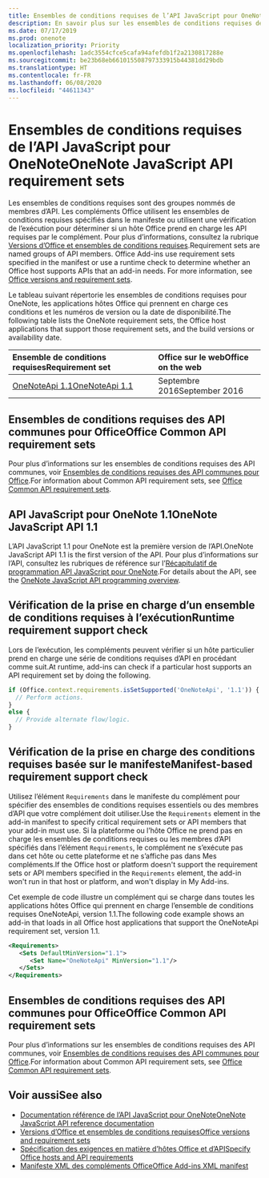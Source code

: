 ```yaml
---
title: Ensembles de conditions requises de l’API JavaScript pour OneNote
description: En savoir plus sur les ensembles de conditions requises de l’API JavaScript pour OneNote
ms.date: 07/17/2019
ms.prod: onenote
localization_priority: Priority
ms.openlocfilehash: 1adc3554cfce5cafa94afefdb1f2a2130817288e
ms.sourcegitcommit: be23b68eb661015508797333915b44381dd29bdb
ms.translationtype: HT
ms.contentlocale: fr-FR
ms.lasthandoff: 06/08/2020
ms.locfileid: "44611343"
---
```

# <a name="onenote-javascript-api-requirement-sets"></a><span data-ttu-id="77c1e-103">Ensembles de conditions requises de l’API JavaScript pour OneNote</span><span class="sxs-lookup"><span data-stu-id="77c1e-103">OneNote JavaScript API requirement sets</span></span>

<span data-ttu-id="77c1e-p101">Les ensembles de conditions requises sont des groupes nommés de membres d’API. Les compléments Office utilisent les ensembles de conditions requises spécifiés dans le manifeste ou utilisent une vérification de l’exécution pour déterminer si un hôte Office prend en charge les API requises par le complément. Pour plus d’informations, consultez la rubrique [Versions d’Office et ensembles de conditions requises](../../develop/office-versions-and-requirement-sets.md).</span><span class="sxs-lookup"><span data-stu-id="77c1e-p101">Requirement sets are named groups of API members. Office Add-ins use requirement sets specified in the manifest or use a runtime check to determine whether an Office host supports APIs that an add-in needs. For more information, see [Office versions and requirement sets](../../develop/office-versions-and-requirement-sets.md).</span></span>

<span data-ttu-id="77c1e-107">Le tableau suivant répertorie les ensembles de conditions requises pour OneNote, les applications hôtes Office qui prennent en charge ces conditions et les numéros de version ou la date de disponibilité.</span><span class="sxs-lookup"><span data-stu-id="77c1e-107">The following table lists the OneNote requirement sets, the Office host applications that support those requirement sets, and the build versions or availability date.</span></span>

|  <span data-ttu-id="77c1e-108">Ensemble de conditions requises</span><span class="sxs-lookup"><span data-stu-id="77c1e-108">Requirement set</span></span>  |  <span data-ttu-id="77c1e-109">Office sur le web</span><span class="sxs-lookup"><span data-stu-id="77c1e-109">Office on the web</span></span> |
|:-----|:-----|
| [<span data-ttu-id="77c1e-110">OneNoteApi 1.1</span><span class="sxs-lookup"><span data-stu-id="77c1e-110">OneNoteApi 1.1</span></span>](/javascript/api/onenote?view=onenote-js-1.1)  | <span data-ttu-id="77c1e-111">Septembre 2016</span><span class="sxs-lookup"><span data-stu-id="77c1e-111">September 2016</span></span> |  

## <a name="office-common-api-requirement-sets"></a><span data-ttu-id="77c1e-112">Ensembles de conditions requises des API communes pour Office</span><span class="sxs-lookup"><span data-stu-id="77c1e-112">Office Common API requirement sets</span></span>

<span data-ttu-id="77c1e-113">Pour plus d’informations sur les ensembles de conditions requises des API communes, voir [Ensembles de conditions requises des API communes pour Office](office-add-in-requirement-sets.md).</span><span class="sxs-lookup"><span data-stu-id="77c1e-113">For information about Common API requirement sets, see [Office Common API requirement sets](office-add-in-requirement-sets.md).</span></span>

## <a name="onenote-javascript-api-11"></a><span data-ttu-id="77c1e-114">API JavaScript pour OneNote 1.1</span><span class="sxs-lookup"><span data-stu-id="77c1e-114">OneNote JavaScript API 1.1</span></span>

<span data-ttu-id="77c1e-115">L’API JavaScript 1.1 pour OneNote est la première version de l’API.</span><span class="sxs-lookup"><span data-stu-id="77c1e-115">OneNote JavaScript API 1.1 is the first version of the API.</span></span> <span data-ttu-id="77c1e-116">Pour plus d’informations sur l’API, consultez les rubriques de référence sur l’[Récapitulatif de programmation API JavaScript pour OneNote](../../onenote/onenote-add-ins-programming-overview.md).</span><span class="sxs-lookup"><span data-stu-id="77c1e-116">For details about the API, see the [OneNote JavaScript API programming overview](../../onenote/onenote-add-ins-programming-overview.md).</span></span>

## <a name="runtime-requirement-support-check"></a><span data-ttu-id="77c1e-117">Vérification de la prise en charge d’un ensemble de conditions requises à l’exécution</span><span class="sxs-lookup"><span data-stu-id="77c1e-117">Runtime requirement support check</span></span>

<span data-ttu-id="77c1e-118">Lors de l’exécution, les compléments peuvent vérifier si un hôte particulier prend en charge une série de conditions requises d’API en procédant comme suit.</span><span class="sxs-lookup"><span data-stu-id="77c1e-118">At runtime, add-ins can check if a particular host supports an API requirement set by doing the following.</span></span>

```js
if (Office.context.requirements.isSetSupported('OneNoteApi', '1.1')) {
  // Perform actions.
}
else {
  // Provide alternate flow/logic.
}
```

## <a name="manifest-based-requirement-support-check"></a><span data-ttu-id="77c1e-119">Vérification de la prise en charge des conditions requises basée sur le manifeste</span><span class="sxs-lookup"><span data-stu-id="77c1e-119">Manifest-based requirement support check</span></span>

<span data-ttu-id="77c1e-120">Utilisez l’élément `Requirements` dans le manifeste du complément pour spécifier des ensembles de conditions requises essentiels ou des membres d’API que votre complément doit utiliser.</span><span class="sxs-lookup"><span data-stu-id="77c1e-120">Use the `Requirements` element in the add-in manifest to specify critical requirement sets or API members that your add-in must use.</span></span> <span data-ttu-id="77c1e-121">Si la plateforme ou l’hôte Office ne prend pas en charge les ensembles de conditions requises ou les membres d’API spécifiés dans l’élément `Requirements`, le complément ne s’exécute pas dans cet hôte ou cette plateforme et ne s’affiche pas dans Mes compléments.</span><span class="sxs-lookup"><span data-stu-id="77c1e-121">If the Office host or platform doesn't support the requirement sets or API members specified in the `Requirements` element, the add-in won't run in that host or platform, and won't display in My Add-ins.</span></span>

<span data-ttu-id="77c1e-122">Cet exemple de code illustre un complément qui se charge dans toutes les applications hôtes Office qui prennent en charge l’ensemble de conditions requises OneNoteApi, version 1.1.</span><span class="sxs-lookup"><span data-stu-id="77c1e-122">The following code example shows an add-in that loads in all Office host applications that support the OneNoteApi requirement set, version 1.1.</span></span>

```xml
<Requirements>
   <Sets DefaultMinVersion="1.1">
      <Set Name="OneNoteApi" MinVersion="1.1"/>
   </Sets>
</Requirements>
```

## <a name="office-common-api-requirement-sets"></a><span data-ttu-id="77c1e-123">Ensembles de conditions requises des API communes pour Office</span><span class="sxs-lookup"><span data-stu-id="77c1e-123">Office Common API requirement sets</span></span>

<span data-ttu-id="77c1e-124">Pour plus d’informations sur les ensembles de conditions requises des API communes, voir [Ensembles de conditions requises des API communes pour Office](office-add-in-requirement-sets.md).</span><span class="sxs-lookup"><span data-stu-id="77c1e-124">For information about Common API requirement sets, see [Office Common API requirement sets](office-add-in-requirement-sets.md).</span></span>

## <a name="see-also"></a><span data-ttu-id="77c1e-125">Voir aussi</span><span class="sxs-lookup"><span data-stu-id="77c1e-125">See also</span></span>

- [<span data-ttu-id="77c1e-126">Documentation référence de l’API JavaScript pour OneNote</span><span class="sxs-lookup"><span data-stu-id="77c1e-126">OneNote JavaScript API reference documentation</span></span>](/javascript/api/onenote)
- [<span data-ttu-id="77c1e-127">Versions d’Office et ensembles de conditions requises</span><span class="sxs-lookup"><span data-stu-id="77c1e-127">Office versions and requirement sets</span></span>](../../develop/office-versions-and-requirement-sets.md)
- [<span data-ttu-id="77c1e-128">Spécification des exigences en matière d’hôtes Office et d’API</span><span class="sxs-lookup"><span data-stu-id="77c1e-128">Specify Office hosts and API requirements</span></span>](../../develop/specify-office-hosts-and-api-requirements.md)
- [<span data-ttu-id="77c1e-129">Manifeste XML des compléments Office</span><span class="sxs-lookup"><span data-stu-id="77c1e-129">Office Add-ins XML manifest</span></span>](../../develop/add-in-manifests.md)
